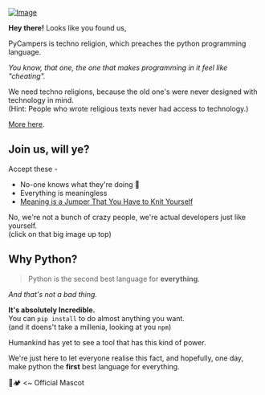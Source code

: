 [![Image](https://i.imgur.com/dbsGJaD.jpg)](https://github.com/pycampers)

__Hey there!__ Looks like you found us,

PyCampers is techno religion, which preaches the python programming language.

_You know, that one, the one that makes programming in it feel like "cheating"._

We need techno religions, because the old one's were never designed with technology in mind.    
(Hint: People who wrote religious texts never had access to technology.)

[More here](https://www.youtube.com/watch?v=g6BK5Q_Dblo).


## Join us, will ye?

Accept these -
- No-one knows what they're doing 🌟
- Everything is meaningless
- [Meaning is a Jumper That You Have to Knit Yourself](https://www.youtube.com/watch?v=psaCM1j9LEM&t=1s)


No, we're not a bunch of crazy people, we're actual developers just like yourself.   
(click on that big image up top)

## Why Python?

> Python is the second best language for __everything__.

_And that's not a bad thing._

__It's absolutely Incredible.__  
You can `pip install` to do almost anything you want.   
(and it doens't take a millenia, looking at you `npm`)  

Humankind has yet to see a tool that has this kind of power.

We're just here to let everyone realise this fact, and hopefully, one day, make python the __first__ best language for everything.

🐍🏕️ &#9; <~ Official Mascot
